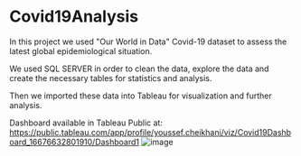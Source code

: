 # Covid19Analysis

In this project we used "Our World in Data" Covid-19 dataset to assess the latest global epidemiological situation.

We used SQL SERVER in order to clean the data, explore the data and create the necessary tables for statistics and analysis.

Then we imported these data into Tableau for visualization and further analysis.

Dashboard available in Tableau Public at: https://public.tableau.com/app/profile/youssef.cheikhani/viz/Covid19Dashboard_16676632801910/Dashboard1
![image](https://user-images.githubusercontent.com/76974490/213026773-8cdb64ee-c0d6-4c1b-a8cf-5178e8a7e1b4.png)

